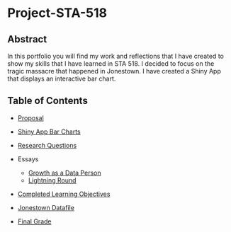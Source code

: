 # Project-STA-518
## Abstract
In this portfolio you will find my work and reflections that I have created to show my skills that I have learned in STA 518. I decided to focus on the tragic massacre that happened in Jonestown. I have created a Shiny App that displays an interactive bar chart. 
## Table of Contents

- [Proposal](https://github.com/meyesydn/Project-STA-518/blob/main/Proposal.md)
- [Shiny App Bar Charts](https://github.com/meyesydn/Project-STA-518/blob/main/Shiny_Jonestown.R)
- [Research Questions](https://github.com/meyesydn/Project-STA-518/blob/main/ResearchQuestions.md)

- Essays
  -   [Growth as a Data Person](https://github.com/meyesydn/Project-STA-518/blob/main/Growth.md)
  -   [Lightning Round](https://github.com/meyesydn/Project-STA-518/blob/main/Lightning.md)
 - [Completed Learning Objectives](https://github.com/meyesydn/Project-STA-518/blob/main/LO.md)
- [Jonestown Datafile](https://github.com/meyesydn/Project-STA-518/blob/main/jonestown_new.xlsx)
- [Final Grade](https://github.com/meyesydn/Project-STA-518/blob/main/FinalGrade.md)
